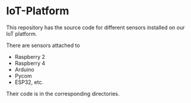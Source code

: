 # IoT-Platform

This repository has the source code for different sensors installed on our IoT platform. 

There are sensors attached to 
- Raspberry 2 
- Raspberry 4 
- Arduino 
- Pycom 
- ESP32, etc.
 
Their code is in the corresponding directories. 
